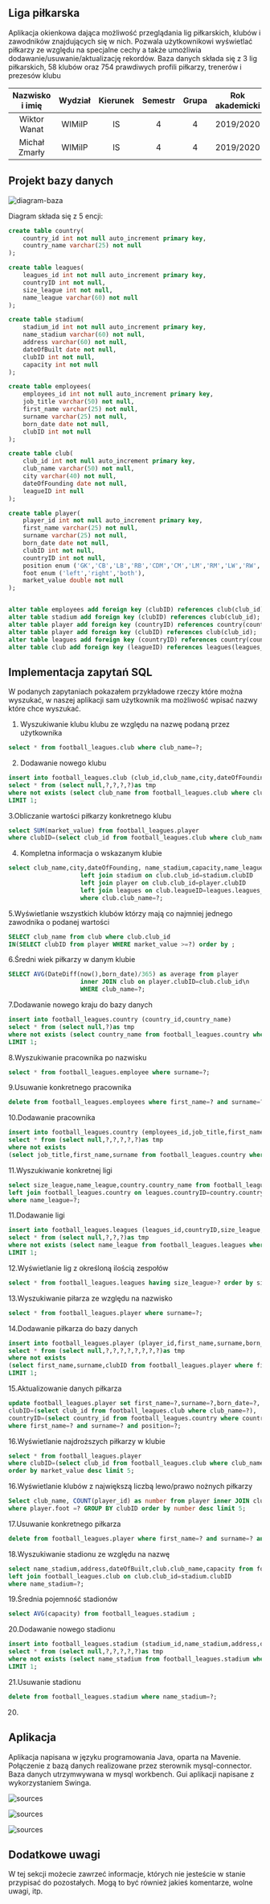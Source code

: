 ## Liga piłkarska
Aplikacja okienkowa dająca możliwość przeglądania lig piłkarskich, klubów i zawodników znajdujących się w nich.
Pozwala użytkownikowi wyświetlać piłkarzy ze względu na specjalne cechy a także umożliwia dodawanie/usuwanie/aktualizację rekordów.
Baza danych składa się z 3 lig piłkarskich, 58 klubów oraz 754 prawdiwych profili piłkarzy, trenerów i prezesów klubu

| Nazwisko i imię | Wydział | Kierunek | Semestr | Grupa | Rok akademicki |
| :-------------: | :-----: | :------: | :-----: | :---: | :------------: |
| Wiktor Wanat        | WIMiIP  | IS       |   4     | 4     | 2019/2020      |
| Michał Zmarły       | WIMiIP  | IS       |   4     | 4     | 2019/2020      |

## Projekt bazy danych
![diagram-baza](baza.jpg)

Diagram składa się z 5 encji:

```sql
create table country(
    country_id int not null auto_increment primary key,
    country_name varchar(25) not null
);

create table leagues(
    leagues_id int not null auto_increment primary key,
    countryID int not null,
    size_league int not null,
    name_league varchar(60) not null
);

create table stadium(
    stadium_id int not null auto_increment primary key,
    name_stadium varchar(60) not null,
    address varchar(60) not null,
    dateOfBuilt date not null,
    clubID int not null,
    capacity int not null
);

create table employees(
    employees_id int not null auto_increment primary key,
    job_title varchar(50) not null,
    first_name varchar(25) not null,
    surname varchar(25) not null,
    born_date date not null,
    clubID int not null
);

create table club(
    club_id int not null auto_increment primary key,
    club_name varchar(50) not null,
    city varchar(40) not null,
    dateOfFounding date not null,
    leagueID int null
);

create table player(
    player_id int not null auto_increment primary key,
    first_name varchar(25) not null,
    surname varchar(25) not null,
    born_date date not null,
    clubID int not null,
    countryID int not null,
    position enum ('GK','CB','LB','RB','CDM','CM','LM','RM','LW','RW','CAM','ST') not null,
    foot enum ('left','right','both'),
    market_value double not null
);


alter table employees add foreign key (clubID) references club(club_id);
alter table stadium add foreign key (clubID) references club(club_id);
alter table player add foreign key (countryID) references country(country_id);
alter table player add foreign key (clubID) references club(club_id);
alter table leagues add foreign key (countryID) references country(country_id);
alter table club add foreign key (leagueID) references leagues(leagues_id);
```
## Implementacja zapytań SQL
W podanych zapytaniach pokazałem przykładowe rzeczy które można wyszukać, w naszej aplikacji sam użytkownik ma możliwość wpisać nazwy które chce wyszukać.

1. Wyszukiwanie klubu klubu ze względu na nazwę podaną przez użytkownika

```sql
select * from football_leagues.club where club_name=?;
```

2. Dodawanie nowego klubu

```sql
insert into football_leagues.club (club_id,club_name,city,dateOfFounding,leagueID) 
select * from (select null,?,?,?,?)as tmp
where not exists (select club_name from football_leagues.club where club_name=?) 
LIMIT 1;
```

3.Obliczanie wartości piłkarzy konkretnego klubu

```sql
select SUM(market_value) from football_leagues.player 
where clubID=(select club_id from football_leagues.club where club_name=?);
```

4. Kompletna informacja o wskazanym klubie

```sql
select club_name,city,dateOfFounding, name_stadium,capacity,name_league,SUM(market_value) AS team_value FROM club  
					left join stadium on club.club_id=stadium.clubID 
					left join player on club.club_id=player.clubID
					left join leagues on club.leagueID=leagues.leagues_id
					where club.club_name=?;
```

5.Wyświetlanie wszystkich klubów którzy mają co najmniej jednego zawodnika o podanej wartości

```sql
SELECT club_name from club where club.club_id
IN(SELECT clubID from player WHERE market_value >=?) order by ;
```

6.Średni wiek piłkarzy w danym klubie

```sql
SELECT AVG(DateDiff(now(),born_date)/365) as average from player
					inner JOIN club on player.clubID=club.club_id\n
					WHERE club_name=?;
```

7.Dodawanie nowego kraju do bazy danych

```sql
insert into football_leagues.country (country_id,country_name) 
select * from (select null,?)as tmp 
where not exists (select country_name from football_leagues.country where country_name=?) 
LIMIT 1;
```

8.Wyszukiwanie pracownika po nazwisku

```sql
select * from football_leagues.employee where surname=?;
```

9.Usuwanie konkretnego pracownika

```sql
delete from football_leagues.employees where first_name=? and surname=?;
```

10.Dodawanie pracownika

```sql
insert into football_leagues.country (employees_id,job_title,first_name,surname,born_date,clubID) 
select * from (select null,?,?,?,?,?)as tmp 
where not exists 
(select job_title,first_name,surname from football_leagues.country where job_title=? and first_name=? and surname=?) LIMIT 1;
```

11.Wyszukiwanie konkretnej ligi

```sql
select size_league,name_league,country.country_name from football_leagues.leagues  
left join football_leagues.country on leagues.countryID=country.country_id 
where name_league=?;
```

11.Dodawanie ligi

```sql
insert into football_leagues.leagues (leagues_id,countryID,size_league,name_league) 
select * from (select null,?,?,?)as tmp 
where not exists (select name_league from football_leagues.leagues where name_league=?) 
LIMIT 1;
```

12.Wyświetlanie lig z określoną ilością zespołów

```sql
select * from football_leagues.leagues having size_league>? order by size_league desc;
```

13.Wyszukiwanie piłarza ze względu na nazwisko

```sql
select * from football_leagues.player where surname=?;
```

14.Dodawanie piłkarza do bazy danych
```sql
insert into football_leagues.player (player_id,first_name,surname,born_date,clubID,countryID,position,foot,market_value) 
select * from (select null,?,?,?,?,?,?,?,?)as tmp 
where not exists 
(select first_name,surname,clubID from football_leagues.player where first_name=? and surname=? and clubID=?) 
LIMIT 1;
```

15.Aktualizowanie danych piłkarza

```sql
update football_leagues.player set first_name=?,surname=?,born_date=?,
clubID=(select club_id from football_leagues.club where club_name=?),
countryID=(select country_id from football_leagues.country where country_name=?),position=?,foot=?,market_value=? 
where first_name=? and surname=? and position=?;
```

16.Wyświetlanie najdroższych piłkarzy w klubie

```sql
select * from football_leagues.player 
where clubID=(select club_id from football_leagues.club where club_name=?) 
order by market_value desc limit 5;
```

16.Wyświetlanie klubów z największą liczbą lewo/prawo nożnych piłkarzy

```sql
Select club_name, COUNT(player_id) as number from player inner JOIN club on player.clubID=club.club_id 
where player.foot =? GROUP BY clubID order by number desc limit 5;
```

17.Usuwanie konkretnego piłkarza

```sql
delete from football_leagues.player where first_name=? and surname=? and position=?;
```


18.Wyszukiwanie stadionu ze względu na nazwę

```sql
select name_stadium,address,dateOfBuilt,club.club_name,capacity from football_leagues.stadium 
left join football_leagues.club on club.club_id=stadium.clubID 
where name_stadium=?;
```

19.Średnia pojemność stadionów

```sql
select AVG(capacity) from football_leagues.stadium ;
```

20.Dodawanie nowego stadionu

```sql
insert into football_leagues.stadium (stadium_id,name_stadium,address,dateOfBuilt,clubID,capacity) 
select * from (select null,?,?,?,?,?)as tmp 
where not exists (select name_stadium from football_leagues.stadium where name_stadium=?) 
LIMIT 1;
```

21.Usuwanie stadionu

```sql
delete from football_leagues.stadium where name_stadium=?;
```


20.
## Aplikacja
Aplikacja napisana w języku programowania Java, oparta na Mavenie. 
Połączenie z bazą danych realizowane przez sterownik mysql-connector.
Baza danych utrzymwywana w mysql workbench. Gui aplikacji napisane z wykorzystaniem Swinga.

![sources](ekran_głowny.jpg)

![sources](funkcje.jpg)

![sources](dzialanie_funkcji.jpg)
## Dodatkowe uwagi
W tej sekcji możecie zawrzeć informacje, których nie jesteście w stanie przypisać do pozostałych. Mogą to być również jakieś komentarze, wolne uwagi, itp.
